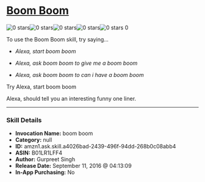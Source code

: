 # [Boom Boom](http://alexa.amazon.com/#skills/amzn1.ask.skill.a4026bad-2439-496f-94dd-268b0c08abb4)
![0 stars](../../images/ic_star_border_black_18dp_1x.png)![0 stars](../../images/ic_star_border_black_18dp_1x.png)![0 stars](../../images/ic_star_border_black_18dp_1x.png)![0 stars](../../images/ic_star_border_black_18dp_1x.png)![0 stars](../../images/ic_star_border_black_18dp_1x.png) 0

To use the Boom Boom skill, try saying...

* *Alexa, start boom boom*

* *Alexa, ask boom boom to give me a boom boom*

* *Alexa, ask boom boom to can i have a boom boom*

Try Alexa, start boom boom

Alexa, should tell you an interesting funny one liner.

***

### Skill Details

* **Invocation Name:** boom boom
* **Category:** null
* **ID:** amzn1.ask.skill.a4026bad-2439-496f-94dd-268b0c08abb4
* **ASIN:** B01LR1LFF4
* **Author:** Gurpreet Singh
* **Release Date:** September 11, 2016 @ 04:13:09
* **In-App Purchasing:** No
